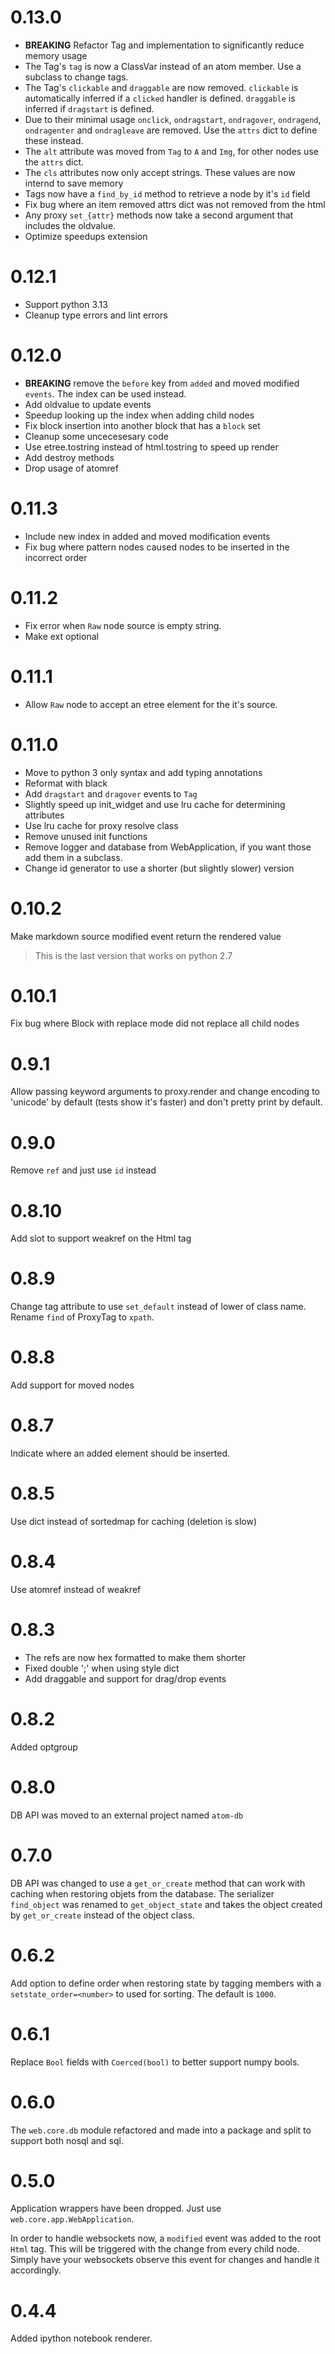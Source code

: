 # 0.13.0
- **BREAKING** Refactor Tag and implementation to significantly reduce memory usage
- The Tag's `tag` is now a ClassVar instead of an atom member. Use a subclass to change tags.
- The Tag's `clickable` and `draggable` are now removed. `clickable` is automatically inferred if a `clicked` handler is defined. `draggable` is inferred if `dragstart` is defined. 
- Due to their minimal usage `onclick`, `ondragstart`, `ondragover`, `ondragend`, `ondragenter` and `ondragleave` are removed. Use
the `attrs` dict to define these instead.
- The `alt` attribute was moved from `Tag` to `A` and `Img`, for other nodes use the `attrs` dict.
- The `cls` attributes now only accept strings. These values are now internd to save memory
- Tags now have a `find_by_id` method to retrieve a node by it's `id` field
- Fix bug where an item removed attrs dict was not removed from the html
- Any proxy `set_{attr}` methods now take a second argument that includes the oldvalue.
- Optimize speedups extension

# 0.12.1
- Support python 3.13
- Cleanup type errors and lint errors

# 0.12.0

- **BREAKING** remove the `before` key from `added` and moved modified `events`.
  The index can be used instead.
- Add oldvalue to update events
- Speedup looking up the index when adding child nodes
- Fix block insertion into another block that has a `block` set
- Cleanup some uncecesesary code
- Use etree.tostring instead of html.tostring to speed up render
- Add destroy methods
- Drop usage of atomref

# 0.11.3

- Include new index in added and moved modification events
- Fix bug where pattern nodes caused nodes to be inserted in the incorrect order

# 0.11.2

- Fix error when `Raw` node source is empty string.
- Make ext optional

# 0.11.1

- Allow `Raw` node to accept an etree element for the it's source.

# 0.11.0

- Move to python 3 only syntax and add typing annotations
- Reformat with black
- Add `dragstart` and `dragover` events to `Tag`
- Slightly speed up init_widget and use lru cache for determining attributes
- Use lru cache for proxy resolve class
- Remove unused init functions
- Remove logger and database from WebApplication, if you want those add them
in a subclass.
- Change id generator to use a shorter (but slightly slower) version



# 0.10.2

Make markdown source modified event return the rendered value

> This is the last version that works on python 2.7

# 0.10.1

Fix bug where Block with replace mode did not replace all child nodes

# 0.9.1

Allow passing keyword arguments to proxy.render and change encoding to 'unicode'
by default (tests show it's faster) and don't pretty print by default.

# 0.9.0

Remove `ref` and just use `id` instead

# 0.8.10

Add slot to support weakref on the Html tag

# 0.8.9

Change tag attribute to use `set_default` instead of lower of class name.
Rename `find` of ProxyTag to `xpath`.


# 0.8.8

Add support for moved nodes

# 0.8.7

Indicate where an added element should be inserted.

# 0.8.5

Use dict instead of sortedmap for caching (deletion is slow)

# 0.8.4

Use atomref instead of weakref

# 0.8.3

- The refs are now hex formatted to make them shorter
- Fixed double ';' when using style dict
- Add draggable and support for drag/drop events

# 0.8.2

Added optgroup

# 0.8.0

DB API was moved to an external project named `atom-db`

# 0.7.0

DB API was changed to use a `get_or_create` method that can work with caching
when restoring objets from the database. The serializer `find_object` was
renamed to `get_object_state` and takes the object created by `get_or_create`
instead of the object class.


# 0.6.2

Add option to define order when restoring state by tagging members with
a `setstate_order=<number>` to used for sorting. The default is `1000`.

# 0.6.1

Replace `Bool` fields with `Coerced(bool)` to better support numpy bools.

# 0.6.0

The `web.core.db` module refactored and made into a package and split to
support both nosql and sql.

# 0.5.0

Application wrappers have been dropped. Just use `web.core.app.WebApplication`.

In order to handle websockets now, a `modified` event was added to the root
`Html` tag. This will be triggered with the change from every child node.
Simply have your websockets observe this event for changes and
handle it accordingly.


# 0.4.4

Added ipython notebook renderer.


